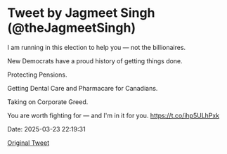 # Tweet by Jagmeet Singh (@theJagmeetSingh)

I am running in this election to help you — not the billionaires.

New Democrats have a proud history of getting things done.

Protecting Pensions.

Getting Dental Care and Pharmacare for Canadians.

Taking on Corporate Greed.

You are worth fighting for — and I'm in it for you. https://t.co/ihp5ULhPxk

Date: 2025-03-23 22:19:31

[Original Tweet](https://x.com/theJagmeetSingh/status/1903934662315065766)
